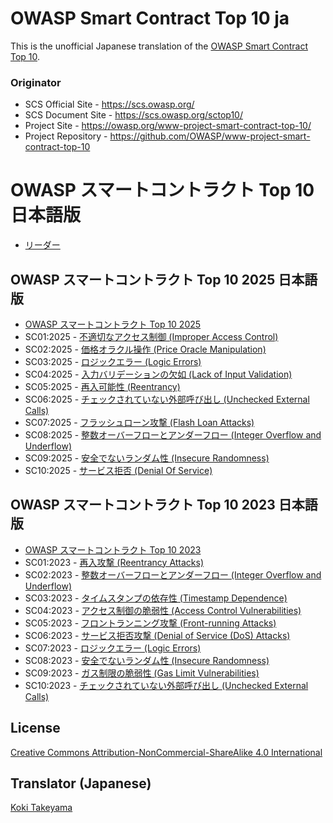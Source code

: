 # OWASP Smart Contract Top 10 ja

This is the unofficial Japanese translation of the [OWASP Smart Contract Top 10](https://github.com/OWASP/www-project-smart-contract-top-10).

### Originator

- SCS Official Site - <https://scs.owasp.org/>
- SCS Document Site - <https://scs.owasp.org/sctop10/>
- Project Site - <https://owasp.org/www-project-smart-contract-top-10/>
- Project Repository - <https://github.com/OWASP/www-project-smart-contract-top-10>

# OWASP スマートコントラクト Top 10 日本語版

* [リーダー](Document/leaders.md)

## OWASP スマートコントラクト Top 10 2025 日本語版

* [OWASP スマートコントラクト Top 10 2025](Document/index.md)
* SC01:2025 - [不適切なアクセス制御 (Improper Access Control)](Document/2025/ja/src/SC01-access-control.md)
* SC02:2025 - [価格オラクル操作 (Price Oracle Manipulation)](Document/2025/ja/src/SC02-price-oracle-manipulation.md)
* SC03:2025 - [ロジックエラー (Logic Errors)](Document/2025/ja/src/SC03-logic-errors.md)
* SC04:2025 - [入力バリデーションの欠如 (Lack of Input Validation)](Document/2025/ja/src/SC04-lack-of-input-validation.md)
* SC05:2025 - [再入可能性 (Reentrancy)](Document/2025/ja/src/SC05-reentrancy-attacks.md)
* SC06:2025 - [チェックされていない外部呼び出し (Unchecked External Calls)](Document/2025/ja/src/SC06-unchecked-external-calls.md)
* SC07:2025 - [フラッシュローン攻撃 (Flash Loan Attacks)](Document/2025/ja/src/SC07-flash-loan-attacks.md)
* SC08:2025 - [整数オーバーフローとアンダーフロー (Integer Overflow and Underflow)](Document/2025/ja/src/SC08-integer-overflow-underflow.md)
* SC09:2025 - [安全でないランダム性 (Insecure Randomness)](Document/2025/ja/src/SC09-insecure-randomness.md)
* SC10:2025 - [サービス拒否 (Denial Of Service)](Document/2025/ja/src/SC10-denial-of-service.md)

## OWASP スマートコントラクト Top 10 2023 日本語版

* [OWASP スマートコントラクト Top 10 2023](Document/index.2023.md)
* SC01:2023 - [再入攻撃 (Reentrancy Attacks)](Document/2023/ja/src/SC01-reentrancy-attacks.md)
* SC02:2023 - [整数オーバーフローとアンダーフロー (Integer Overflow and Underflow)](Document/2023/ja/src/SC02-integer-overflow-underflow.md)
* SC03:2023 - [タイムスタンプの依存性 (Timestamp Dependence)](Document/2023/ja/src/SC03-timestamp-dependence.md)
* SC04:2023 - [アクセス制御の脆弱性 (Access Control Vulnerabilities)](Document/2023/ja/src/SC04-access-control-vulnerabilities.md)
* SC05:2023 - [フロントランニング攻撃 (Front-running Attacks)](Document/2023/ja/src/SC05-front-running-attacks.md)
* SC06:2023 - [サービス拒否攻撃 (Denial of Service (DoS) Attacks)](Document/2023/ja/src/SC06-denial-of-service-attacks.md)
* SC07:2023 - [ロジックエラー (Logic Errors)](Document/2023/ja/src/SC07-logic-errors.md)
* SC08:2023 - [安全でないランダム性 (Insecure Randomness)](Document/2023/ja/src/SC08-insecure-randomness.md)
* SC09:2023 - [ガス制限の脆弱性 (Gas Limit Vulnerabilities)](Document/2023/ja/src/SC09-gas-limit-vulnerabilities.md)
* SC10:2023 - [チェックされていない外部呼び出し (Unchecked External Calls)](Document/2023/ja/src/SC10-unchecked-external-calls.md)

## License

[Creative Commons Attribution-NonCommercial-ShareAlike 4.0 International](https://creativecommons.org/licenses/by-nc-sa/4.0/)

## Translator (Japanese)

[Koki Takeyama](https://github.com/coky-t)
